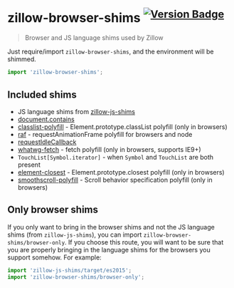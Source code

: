 # zillow-browser-shims <sup>[![Version Badge][2]][1]</sup>

> Browser and JS language shims used by Zillow

Just require/import `zillow-browser-shims`, and the environment will be shimmed.

```js
import 'zillow-browser-shims';
```

## Included shims

  - JS language shims from [zillow-js-shims](https://www.npmjs.com/package/zillow-js-shims)
  - [document.contains](https://developer.mozilla.org/en/docs/Web/API/Node/contains)
  - [classlist-polyfill](https://www.npmjs.com/package/classlist-polyfill) - Element.prototype.classList polyfill (only in browsers)
  - [raf](https://www.npmjs.com/package/raf) - requestAnimationFrame polyfill for browsers and node
  - [requestIdleCallback](https://www.npmjs.com/package/ric-shim)
  - [whatwg-fetch](https://github.com/github/fetch) - fetch polyfill (only in browsers, supports IE9+)
  - `TouchList[Symbol.iterator]` - when `Symbol` and `TouchList` are both present
  - [element-closest](https://npmjs.com/element-closest) - Element.prototype.closest polyfill (only in browsers)
  - [smoothscroll-polyfill](https://www.npmjs.com/package/smoothscroll-polyfill) - Scroll behavior specification polyfill (only in browsers)

## Only browser shims

If you only want to bring in the browser shims and not the JS language shims
(from `zillow-js-shims`), you can import `zillow-browser-shims/browser-only`. If
you choose this route, you will want to be sure that you are properly bringing
in the language shims for the browsers you support somehow. For example:

```js
import 'zillow-js-shims/target/es2015';
import 'zillow-browser-shims/browser-only';
```

[1]: https://npmjs.org/package/zillow-browser-shims
[2]: http://versionbadg.es/zillow/browser-shims.svg
